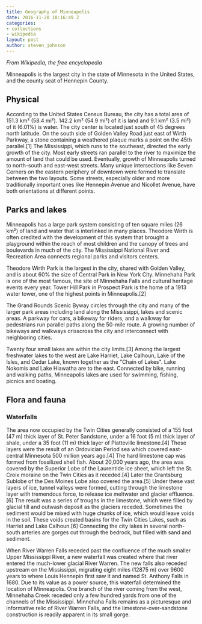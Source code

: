 ```yaml
---
title: Geography of Minneapolis
date: 2016-11-20 18:16:49 Z
categories:
- collections
- wikipedia
layout: post
author: steven_johnson
---
```


_From Wikipedia, the free encyclopedia_

Minneapolis is the largest city in the state of Minnesota in the United States, and the county seat of Hennepin County.

## Physical
According to the United States Census Bureau, the city has a total area of 151.3 km² (58.4 mi²). 142.2 km² (54.9 mi²) of it is land and 9.1 km² (3.5 mi²) of it (6.01%) is water. The city center is located just south of 45 degrees north latitude. On the south side of Golden Valley Road just east of Wirth Parkway, a stone containing a weathered plaque marks a point on the 45th parallel.[1] The Mississippi, which runs to the southeast, directed the early growth of the city. Most early streets ran parallel to the river to maximize the amount of land that could be used. Eventually, growth of Minneapolis turned to north-south and east-west streets. Many unique intersections like Seven Corners on the eastern periphery of downtown were formed to translate between the two layouts. Some streets, especially older and more traditionally important ones like Hennepin Avenue and Nicollet Avenue, have both orientations at different points.

## Parks and lakes
Minneapolis has a large park system consisting of ten square miles (26 km²) of land and water that is interlinked in many places. Theodore Wirth is often credited with the development of this system that brought a playground within the reach of most children and the canopy of trees and boulevards in much of the city. The Mississippi National River and Recreation Area connects regional parks and visitors centers.

Theodore Wirth Park is the largest in the city, shared with Golden Valley, and is about 60% the size of Central Park in New York City. Minnehaha Park is one of the most famous, the site of Minnehaha Falls and cultural heritage events every year. Tower Hill Park in Prospect Park is the home of a 1913 water tower, one of the highest points in Minneapolis.[2]

The Grand Rounds Scenic Byway circles through the city and many of the larger park areas including land along the Mississippi, lakes and scenic areas. A parkway for cars, a bikeway for riders, and a walkway for pedestrians run parallel paths along the 50-mile route. A growing number of bikeways and walkways crisscross the city and interconnect with neighboring cities.

Twenty four small lakes are within the city limits.[3] Among the largest freshwater lakes to the west are Lake Harriet, Lake Calhoun, Lake of the Isles, and Cedar Lake, known together as the "Chain of Lakes". Lake Nokomis and Lake Hiawatha are to the east. Connected by bike, running and walking paths, Minneapolis lakes are used for swimming, fishing, picnics and boating.

## Flora and fauna

### Waterfalls
The area now occupied by the Twin Cities generally consisted of a 155 foot (47 m) thick layer of St. Peter Sandstone, under a 16 foot (5 m) thick layer of shale, under a 35 foot (11 m) thick layer of Platteville limestone.[4] These layers were the result of an Ordovician Period sea which covered east-central Minnesota 500 million years ago.[4] The hard limestone cap was formed from fossilized shell fish. About 20,000 years ago, the area was covered by the Superior Lobe of the Laurentide ice sheet, which left the St. Croix moraine on the Twin Cities as it receded.[4] Later the Grantsburg Sublobe of the Des Moines Lobe also covered the area.[5] Under these vast layers of ice, tunnel valleys were formed, cutting through the limestone layer with tremendous force, to release ice meltwater and glacier effluence.[6] The result was a series of troughs in the limestone, which were filled by glacial till and outwash deposit as the glaciers receded. Sometimes the sediment would be mixed with huge chunks of ice, which would leave voids in the soil. These voids created basins for the Twin Cities Lakes, such as Harriet and Lake Calhoun.[6] Connecting the city lakes in several north-south arteries are gorges cut through the bedrock, but filled with sand and sediment.

When River Warren Falls receded past the confluence of the much smaller Upper Mississippi River, a new waterfall was created where that river entered the much-lower glacial River Warren. The new falls also receded upstream on the Mississippi, migrating eight miles (12875 m) over 9600 years to where Louis Hennepin first saw it and named St. Anthony Falls in 1680. Due to its value as a power source, this waterfall determined the location of Minneapolis. One branch of the river coming from the west, Minnehaha Creek receded only a few hundred yards from one of the channels of the Mississippi. Minnehaha Falls remains as a picturesque and informative relic of River Warren Falls, and the limestone-over-sandstone construction is readily apparent in its small gorge.